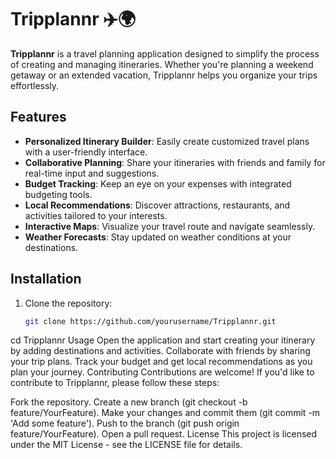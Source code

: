 
# Tripplannr ✈️🌍

**Tripplannr** is a travel planning application designed to simplify the process of creating and managing itineraries. Whether you're planning a weekend getaway or an extended vacation, Tripplannr helps you organize your trips effortlessly.

## Features

- **Personalized Itinerary Builder**: Easily create customized travel plans with a user-friendly interface.
- **Collaborative Planning**: Share your itineraries with friends and family for real-time input and suggestions.
- **Budget Tracking**: Keep an eye on your expenses with integrated budgeting tools.
- **Local Recommendations**: Discover attractions, restaurants, and activities tailored to your interests.
- **Interactive Maps**: Visualize your travel route and navigate seamlessly.
- **Weather Forecasts**: Stay updated on weather conditions at your destinations.

## Installation

1. Clone the repository:
   ```bash
   git clone https://github.com/yourusername/Tripplannr.git
cd Tripplannr
Usage
Open the application and start creating your itinerary by adding destinations and activities.
Collaborate with friends by sharing your trip plans.
Track your budget and get local recommendations as you plan your journey.
Contributing
Contributions are welcome! If you'd like to contribute to Tripplannr, please follow these steps:

Fork the repository.
Create a new branch (git checkout -b feature/YourFeature).
Make your changes and commit them (git commit -m 'Add some feature').
Push to the branch (git push origin feature/YourFeature).
Open a pull request.
License
This project is licensed under the MIT License - see the LICENSE file for details.
